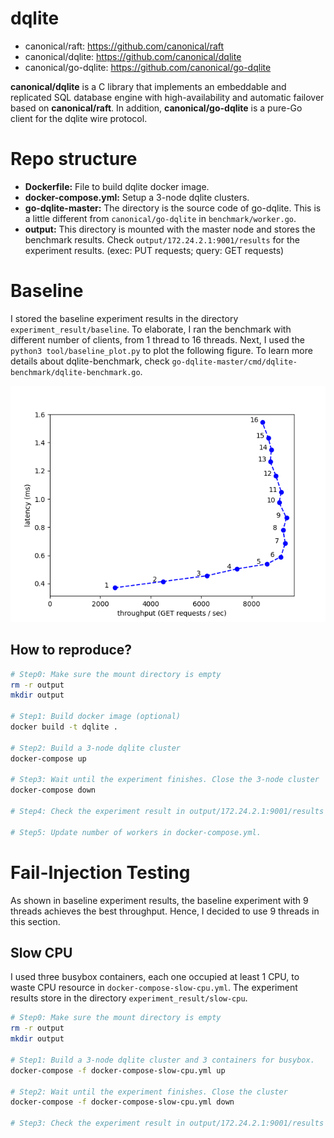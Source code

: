 # dqlite
* canonical/raft: https://github.com/canonical/raft
* canonical/dqlite: https://github.com/canonical/dqlite
* canonical/go-dqlite: https://github.com/canonical/go-dqlite

**canonical/dqlite** is a C library that implements an embeddable and replicated SQL database engine with high-availability and automatic failover based on **canonical/raft**.
In addition, **canonical/go-dqlite** is a pure-Go client for the dqlite wire protocol.

# Repo structure
* **Dockerfile:** File to build dqlite docker image.
* **docker-compose.yml:** Setup a 3-node dqlite clusters.
* **go-dqlite-master:** The directory is the source code of go-dqlite. This is a little different from `canonical/go-dqlite` in `benchmark/worker.go`.
* **output:** This directory is mounted with the master node and stores the benchmark results. Check `output/172.24.2.1:9001/results` for the experiment results. (exec: PUT requests; query: GET requests)

# Baseline
I stored the baseline experiment results in the directory `experiment_result/baseline`. To elaborate, I ran the benchmark with different number of clients, from 1 thread to 16 threads. Next, I used the `python3 tool/baseline_plot.py` to plot the following figure. To learn more details about dqlite-benchmark, check `go-dqlite-master/cmd/dqlite-benchmark/dqlite-benchmark.go`.

![plot](./figures/baseline.png)

## How to reproduce?
```sh
# Step0: Make sure the mount directory is empty
rm -r output
mkdir output

# Step1: Build docker image (optional)
docker build -t dqlite .

# Step2: Build a 3-node dqlite cluster
docker-compose up

# Step3: Wait until the experiment finishes. Close the 3-node cluster
docker-compose down

# Step4: Check the experiment result in output/172.24.2.1:9001/results 

# Step5: Update number of workers in docker-compose.yml. 
```

# Fail-Injection Testing
As shown in baseline experiment results, the baseline experiment with 9 threads achieves the best throughput. Hence, I decided to use 9 threads in this section.

## Slow CPU
I used three busybox containers, each one occupied at least 1 CPU, to waste CPU resource in `docker-compose-slow-cpu.yml`. The experiment results store in the directory `experiment_result/slow-cpu`.

```sh
# Step0: Make sure the mount directory is empty
rm -r output
mkdir output

# Step1: Build a 3-node dqlite cluster and 3 containers for busybox. 
docker-compose -f docker-compose-slow-cpu.yml up

# Step2: Wait until the experiment finishes. Close the cluster 
docker-compose -f docker-compose-slow-cpu.yml down

# Step3: Check the experiment result in output/172.24.2.1:9001/results 
```